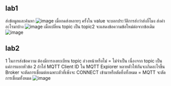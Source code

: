 ## lab1
ส่งข้อมูลและค้นหา
![image](https://github.com/PiyatidaPh/MQTT_Lab_I/assets/115066285/11f8a8f2-47b4-434c-ace3-e6b2c2661ab5)
เมื่อกดส่งหลายๆ ครั้งใน value จะบอกประวัติการส่งว่าส่งกี่โมง ส่งค่าอะไรมาบ้าง
![image](https://github.com/PiyatidaPh/MQTT_Lab_I/assets/115066285/6b2087b8-2afb-44df-9ce0-f38f8b87a436)
เมื่อเปลี่ยน topic เป็น topic2 จะแสดงข้อความข้อใหม่ต่อจากข้อเดิม
![image](https://github.com/PiyatidaPh/MQTT_Lab_I/assets/115066285/35c4dcae-7de9-495c-8886-b8e61216f4df)

## lab2
1 ในการส่งข้อความ ต้องมีการลงทะเบียน topic ล่วงหน้าหรือไม่ = ไม่จำเป็น เนื่องจาก topic เป็นแค่การแยกหัวข้อ
2 ถ้าใส่ MQTT Client ID ใน MQTT Expiorer หลายตัวให้กันจะเกิดอะไรขึ้น Broker จะตัดการเชื่อมต่อเฉพาะตัวที่เพิ่งจะ CONNECT เข้ามาหรือตัดทิ้งทั้งหมด = MQTT จะตัดการเชื่อมทั้งหมด
![image](https://github.com/PiyatidaPh/MQTT_Lab_I/assets/115066285/41b5b5ad-5285-4c90-97f2-9a6c36fdded8)
